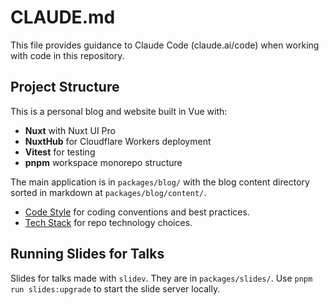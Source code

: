 # CLAUDE.md

This file provides guidance to Claude Code (claude.ai/code) when working with code in this repository.

## Project Structure

This is a personal blog and website built in Vue with:

- **Nuxt** with Nuxt UI Pro
- **NuxtHub** for Cloudflare Workers deployment
- **Vitest** for testing
- **pnpm** workspace monorepo structure

The main application is in `packages/blog/` with the blog content directory sorted in markdown at `packages/blog/content/`.


- [Code Style](docs/code-style.md) for coding conventions and best practices.
- [Tech Stack](docs/tech-stack.md) for repo technology choices.





## Running Slides for Talks

Slides for talks made with `slidev`. They are in `packages/slides/`. Use `pnpm run slides:upgrade` to start the slide server locally.